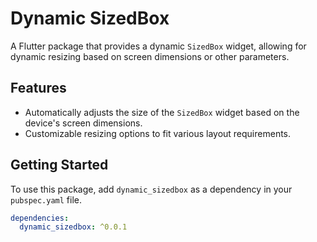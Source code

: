 # Dynamic SizedBox

A Flutter package that provides a dynamic `SizedBox` widget, allowing for dynamic resizing based on screen dimensions or other parameters.

## Features

- Automatically adjusts the size of the `SizedBox` widget based on the device's screen dimensions.
- Customizable resizing options to fit various layout requirements.

## Getting Started

To use this package, add `dynamic_sizedbox` as a dependency in your `pubspec.yaml` file.

```yaml
dependencies:
  dynamic_sizedbox: ^0.0.1
